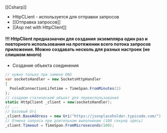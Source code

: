 [[Csharp]]

- HttpCLient - используется для отправки запросов
- [[Отправка запросов]]
- [[Asp net with HttpClient]]
#### !!! **HttpClient** предназначен для создания экземпляра один раз и повторного использования на протяжении всего потока запросов приложения. Можно создавать несколь для разных настроек (не слишком много)
- Создание объекта соединения
```cs
// нужно только при замене DNS
var socketsHandler = new SocketsHttpHandler
{
  PooledConnectionLifetime = TimeSpan.FromMinutes(2)
};
// создаем статический объект для переиспользования
static HttpClient _client = new(socketsHandler);
// ...
// Базовый Uri
_client.BaseAddress = new Uri("https://jsonplaceholder.typicode.com/");
// Отмена запроса при длительном выполнении (100 секунд здесь)
_client.Timeout = TimeSpan.FromMicroseconds(100);
```

